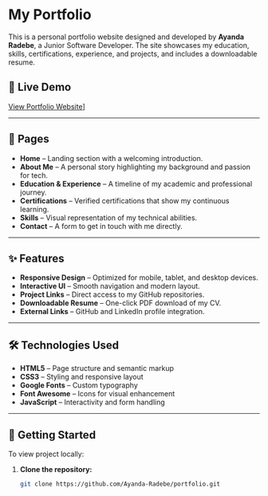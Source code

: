 # My Portfolio

This is a personal portfolio website designed and developed by **Ayanda Radebe**, a Junior Software Developer. The site showcases my education, skills, certifications, experience, and projects, and includes a downloadable resume.

## 🔗 Live Demo

[View Portfolio Website]([https://my-portfolio-ayandas-projects-e1860f82.vercel.app/)]

---

## 📄 Pages

- **Home** – Landing section with a welcoming introduction.
- **About Me** – A personal story highlighting my background and passion for tech.
- **Education & Experience** – A timeline of my academic and professional journey.
- **Certifications** – Verified certifications that show my continuous learning.
- **Skills** – Visual representation of my technical abilities.
- **Contact** – A form to get in touch with me directly.

---

## ✨ Features

- **Responsive Design** – Optimized for mobile, tablet, and desktop devices.
- **Interactive UI** – Smooth navigation and modern layout.
- **Project Links** – Direct access to my GitHub repositories.
- **Downloadable Resume** – One-click PDF download of my CV.
- **External Links** – GitHub and LinkedIn profile integration.

---

## 🛠️ Technologies Used

- **HTML5** – Page structure and semantic markup
- **CSS3** – Styling and responsive layout
- **Google Fonts** – Custom typography
- **Font Awesome** – Icons for visual enhancement
- **JavaScript** – Interactivity and form handling

---

## 🚀 Getting Started

To view  project locally:

1. **Clone the repository:**
   ```bash
   git clone https://github.com/Ayanda-Radebe/portfolio.git

